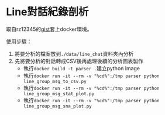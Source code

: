 # Line對話紀錄剖析

取自rz12345的[gist](https://gist.github.com/rz12345/f9719dc8ccfab2bdda4340a690f3386f)套上docker環境。

使用步驟：
1. 將要分析的檔案放到`./data/line_chat`資料夾內分析
2. 先將要分析的對話轉成CSV後再處理後續的分析圖表製作
    * 執行`docker build -t parser .`建立python image
    * 執行`docker run -it --rm -v "%cd%":/tmp parser python line_group_msg_to_csv.py`
    * 執行`docker run -it --rm -v "%cd%":/tmp parser python line_group_msg_stat_plot.py`
    * 執行`docker run -it --rm -v "%cd%":/tmp parser python line_group_msg_sna_plot.py`